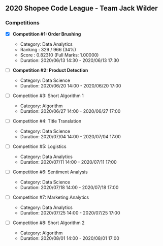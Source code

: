 ## 2020 Shopee Code League - Team Jack Wilder

### Competitions
- [x] **Competition #1: Order Brushing**
  - Category: Data Analytics
  - Ranking : 329 / 966 (34%)
  - Score : 0.82310 (Full Marks: 1.00000)
  - Duration: 2020/06/13 14:30 - 2020/06/13 17:30

- [ ] **Competition #2: Product Detection**
  - Category: Data Science
  - Duration: 2020/06/20 14:00 - 2020/06/20 17:00

- [ ] Competition #3: Short Algorithm 1
  - Category: Algorithm
  - Duration: 2020/06/27 14:00 - 2020/06/27 17:00

- [ ] Competition #4: Title Translation
  - Category: Data Science
  - Duration: 2020/07/04 14:00 - 2020/07/04 17:00

- [ ] Competition #5: Logistics
  - Category: Data Analytics
  - Duration: 2020/07/11 14:00 - 2020/07/11 17:00

- [ ] Competition #6: Sentiment Analysis
  - Category: Data Science
  - Duration: 2020/07/18 14:00 - 2020/07/18 17:00

- [ ] Competition #7: Marketing Analytics
  - Category: Data Analytics
  - Duration: 2020/07/25 14:00 - 2020/07/25 17:00

- [ ] Competition #8: Short Algorithm 2
  - Category: Algorithm
  - Duration: 2020/08/01 14:00 - 2020/08/01 17:00

